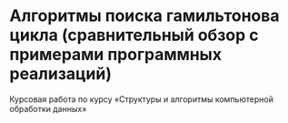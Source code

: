 # Алгоритмы поиска гамильтонова цикла (сравнительный обзор с примерами программных реализаций)

Курсовая работа по курсу «Структуры и алгоритмы компьютерной обработки данных»